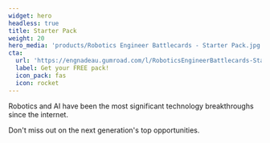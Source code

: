 ```yaml
---
widget: hero
headless: true
title: Starter Pack
weight: 20
hero_media: 'products/Robotics Engineer Battlecards - Starter Pack.jpg'
cta:
  url: 'https://engnadeau.gumroad.com/l/RoboticsEngineerBattlecards-StarterPack'
  label: Get your FREE pack!
  icon_pack: fas
  icon: rocket
---
```


Robotics and AI have been the most significant technology breakthroughs since the internet.

Don't miss out on the next generation's top opportunities.
